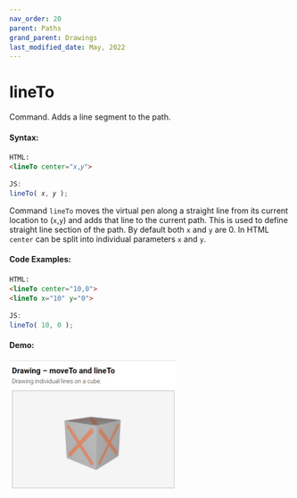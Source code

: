 ```yaml
---
nav_order: 20
parent: Paths
grand_parent: Drawings
last_modified_date: May, 2022
---
```


# lineTo

Command. Adds a line segment to the path.

#### Syntax:
```html
HTML:
<lineTo center="𝑥,𝑦">
```
```js
JS:
lineTo( 𝑥, 𝑦 );
```

Command `lineTo` moves the virtual pen along a straight line from its current
location to (`x`,`y`) and adds that line to the current path. This is used to
define straight line section of the path. By default both `x` and `y` are
0. In HTML `center` can be split into individual parameters `x` and `y`.

#### Code Examples:
```html
HTML:
<lineTo center="10,0">
<lineTo x="10" y="0">
```
```js
JS:
lineTo( 10, 0 );
```

#### Demo:
[<kbd><img src="../../examples/snapshots/drawing-moveto-lineto.jpg" width="300"></kbd>](../../examples/drawing-moveto-lineto.html)
